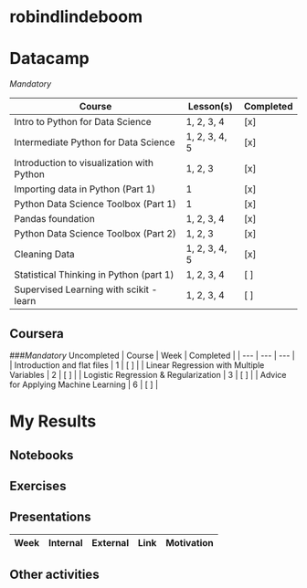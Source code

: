 # robindlindeboom

# **Datacamp**

*Mandatory* 

| Course | Lesson(s) | Completed |
| --- | --- | --- |
| Intro to Python for Data Science | 1, 2, 3, 4 | [x] |
| Intermediate Python for Data Science | 1, 2, 3, 4, 5 | [x] |
| Introduction to visualization with Python | 1, 2, 3 | [x] |
| Importing data in Python (Part 1) | 1 | [x] |
| Python Data Science Toolbox (Part 1) | 1 | [x] |
| Pandas foundation | 1, 2, 3, 4 | [x] |
| Python Data Science Toolbox (Part 2) | 1, 2, 3 | [x] |
| Cleaning Data | 1, 2, 3, 4, 5 | [x]
| Statistical Thinking in Python (part 1) | 1, 2, 3, 4 | [ ] |
| Supervised Learning with scikit - learn | 1, 2, 3, 4 | [ ] |


## **Coursera**

###*Mandatory*
Uncompleted
| Course | Week | Completed |
| --- | --- | --- |
| Introduction and flat files | 1 | [ ] |
| Linear Regression with Multiple Variables | 2 | [ ] |
| Logistic Regression & Regularization | 3 | [ ] |
| Advice for Applying Machine Learning | 6 | [ ] |


# My Results


## Notebooks

## Exercises

## Presentations

| Week | Internal | External | Link | Motivation |
| --- | --- | --- | --- | --- | 

## Other activities
